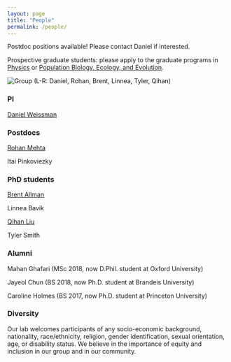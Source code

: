 ```yaml
---
layout: page
title: "People"
permalink: /people/
---
```


Postdoc positions available! Please contact Daniel if interested.

Prospective graduate students: please apply to the graduate programs in [Physics](http://www.physics.emory.edu/home/academic/graduate/index.html)
or [Population Biology, Ecology, and Evolution](http://www.biomed.emory.edu/PROGRAM_SITES/PBEE/index.html).

![Group](/images/group2019-1.jpg)
(L-R: Daniel, Rohan, Brent, Linnea, Tyler, Qihan)

### PI

[Daniel Weissman](/people/dbw.html)

### Postdocs

[Rohan Mehta](/people/rsm.html)

Itai Pinkoviezky

### PhD students

[Brent Allman](/people/bea.html)

Linnea Bavik

[Qihan Liu](/people/ql.html)

Tyler Smith

### Alumni

Mahan Ghafari (MSc 2018, now D.Phil. student at Oxford University)

Jayeol Chun (BS 2018, now Ph.D. student at Brandeis University)

Caroline Holmes (BS 2017, now Ph.D. student at Princeton University)


### Diversity

Our lab welcomes participants of any socio-economic background, nationality, race/ethnicity, religion, gender identification, sexual orientation, age, or disability status. We believe in the importance of equity and inclusion in our group and in our community.
